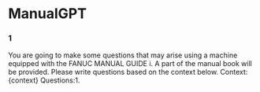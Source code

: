 # ManualGPT

### 1
You are going to make some questions that may arise using a machine equipped with the FANUC MANUAL GUIDE i. A part of the manual book will be provided. Please write questions based on the context below.
Context:{context}
Questions:1.
